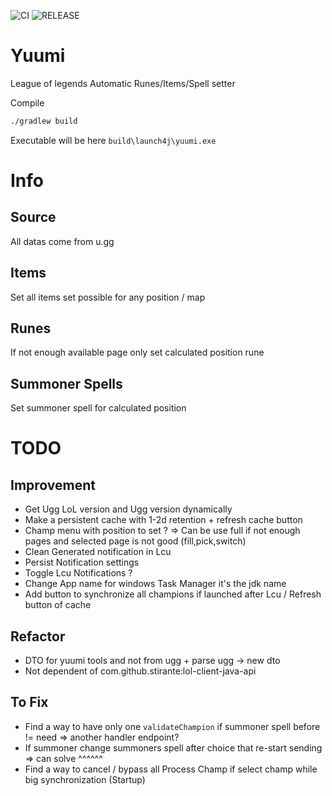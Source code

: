 ![CI](https://github.com/OlivierMary/Yuumi/workflows/CI/badge.svg)
![RELEASE](https://github.com/OlivierMary/Yuumi/workflows/RELEASE/badge.svg)

# Yuumi
League of legends Automatic Runes/Items/Spell setter

Compile
```sh
./gradlew build
```

Executable will be here `build\launch4j\yuumi.exe`

# Info 

## Source
All datas come from u.gg

## Items
Set all items set possible for any position / map

## Runes
If not enough available page only set calculated position rune

## Summoner Spells
Set summoner spell for calculated position

# TODO
## Improvement
 - Get Ugg LoL version and Ugg version dynamically
 - Make a persistent cache with 1-2d retention + refresh cache button
 - Champ menu with position to set ? => Can be use full if not enough pages and selected page is not good (fill,pick,switch)
 - Clean Generated notification in Lcu
 - Persist Notification settings
 - Toggle Lcu Notifications ?
 - Change App name for windows Task Manager it's the jdk name
 - Add button to synchronize all champions if launched after Lcu / Refresh button of cache 

## Refactor
 - DTO for yuumi tools and not from ugg + parse ugg -> new dto
 - Not dependent of com.github.stirante:lol-client-java-api

## To Fix
 - Find a way to have only one `validateChampion` if summoner spell before != need => another handler endpoint?
 - If summoner change summoners spell after choice that re-start sending => can solve ^^^^^^
 - Find a way to cancel / bypass all Process Champ if select champ while big synchronization (Startup)

